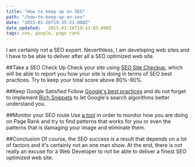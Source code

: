 ```yaml
---
title: "How to keep up on SEO"
path: "/how-to-keep-up-on-seo"
date: "2015-01-26T19:35:21.000Z"
date_updated:   2015-01-26T19:43:03.000Z
tags: seo, google, page rank
---
```


I am certainly not a SEO expert. Neverthless, I am developing web sites and I have to be able to deliver after all a SEO optimized web site.

##Take a SEO Check Up
Check your site using [SEO Site Checkup](http://seositecheckup.com/), which will be able to report you how your site is doing in terms of SEO best practices. Try to keep your total score above 80%-90%.

##Keep Google Satisfied
Follow [Google's best practices](https://support.google.com/webmasters/answer/35291?hl=en) and do not forget to implement [Rich Snippets](https://support.google.com/webmasters/answer/99170?hl=en) to let Google's search algorithms better understand you.

##Monitor your SEO route
Use [a tool](http://www.audiencebloom.com/2014/08/15-tools-love-monitor-seo-progress/) in order to monitor how you are doing on Page Rank and try to find patterns that works for you or even the patterns that is damaging your image and eliminate them.

##Conclusion
Of course, the SEO success is a result that depends on a lot of factors and it's certainly not an one man show.
At the end, there is not really an excuse for a Web Developer to not be able to deliver a finest SEO optimized web site.
